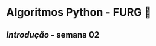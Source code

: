 # Algoritmos Python - FURG 🚀

  ***Introdução*** - **semana 02**
----------------------------------------------------------------------------------------------


